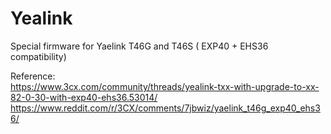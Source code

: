# Yealink
Special firmware for Yaelink T46G and T46S ( EXP40 + EHS36 compatibility)

Reference:<br>
https://www.3cx.com/community/threads/yealink-txx-with-upgrade-to-xx-82-0-30-with-exp40-ehs36.53014/
https://www.reddit.com/r/3CX/comments/7jbwiz/yaelink_t46g_exp40_ehs36/
